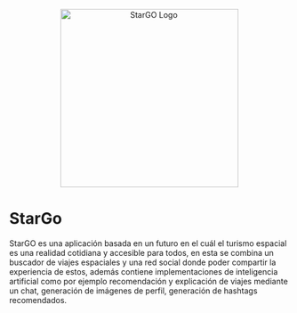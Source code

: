 <p align="center">
  <a href="https://themer.dev">
    <img src="https://github.com/pauwma/StarGo/assets/114858315/d1b8da14-3567-42fc-8842-ab2c594ccc75" width="320" alt="StarGO Logo" />
  </a>
</p>

# StarGo
StarGO es una aplicación basada en un futuro en el cuál el turismo espacial es una realidad cotidiana y accesible para todos, en esta se combina un buscador de viajes espaciales y una red social donde poder compartir la experiencia de estos, además contiene implementaciones de inteligencia artificial como por ejemplo recomendación y explicación de viajes mediante un chat, generación de imágenes de perfil, generación de hashtags recomendados.

